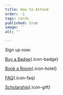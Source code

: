 ```yaml
---
title: How to Attend
order: -1
tags: cards
published: true
image: ''
alt: ''

---
```

Sign up now:

[Buy a Badge](/buy-a-badge){.icon-badge}

[Book a Room](https://www.hyatt.com/en-US/group-booking/SFOBU/G-BBC3){.icon-hotel}

[FAQ](/faq){.icon-faq}

[Scholarship](/big-bad-con-scholarship){.icon-gift}